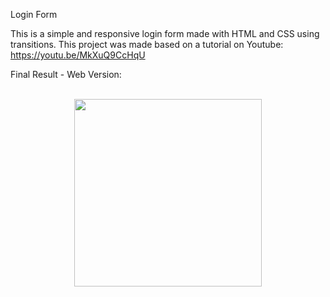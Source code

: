 Login Form


This is a simple and responsive login form made with HTML and CSS using transitions.
This project was made based on a tutorial on Youtube: https://youtu.be/MkXuQ9CcHqU

Final Result - Web Version:

<br>
<div align="center">
<img src="https://user-images.githubusercontent.com/87499710/163287802-6cb284a4-93f7-4b77-bff0-4257c08635ce.png" width="300px"/>
</div>









